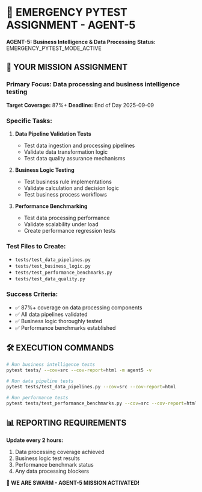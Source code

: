 # 🚨 EMERGENCY PYTEST ASSIGNMENT - AGENT-5

**AGENT-5: Business Intelligence & Data Processing**
**Status:** EMERGENCY_PYTEST_MODE_ACTIVE

## 🎯 YOUR MISSION ASSIGNMENT

### **Primary Focus:** Data processing and business intelligence testing
**Target Coverage:** 87%+
**Deadline:** End of Day 2025-09-09

### **Specific Tasks:**
1. **Data Pipeline Validation Tests**
   - Test data ingestion and processing pipelines
   - Validate data transformation logic
   - Test data quality assurance mechanisms

2. **Business Logic Testing**
   - Test business rule implementations
   - Validate calculation and decision logic
   - Test business process workflows

3. **Performance Benchmarking**
   - Test data processing performance
   - Validate scalability under load
   - Create performance regression tests

### **Test Files to Create:**
- `tests/test_data_pipelines.py`
- `tests/test_business_logic.py`
- `tests/test_performance_benchmarks.py`
- `tests/test_data_quality.py`

### **Success Criteria:**
- ✅ 87%+ coverage on data processing components
- ✅ All data pipelines validated
- ✅ Business logic thoroughly tested
- ✅ Performance benchmarks established

## 🛠️ EXECUTION COMMANDS

```bash
# Run business intelligence tests
pytest tests/ --cov=src --cov-report=html -m agent5 -v

# Run data pipeline tests
pytest tests/test_data_pipelines.py --cov=src --cov-report=html

# Run performance tests
pytest tests/test_performance_benchmarks.py --cov=src --cov-report=html
```

## 📊 REPORTING REQUIREMENTS

**Update every 2 hours:**
1. Data processing coverage achieved
2. Business logic test results
3. Performance benchmark status
4. Any data processing blockers

**🐝 WE ARE SWARM - AGENT-5 MISSION ACTIVATED!**
